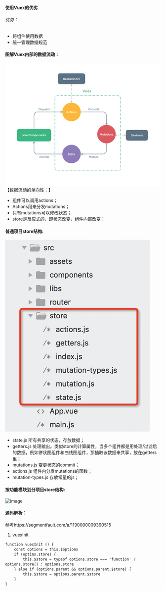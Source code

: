 #### 使用Vuex的优劣
###### 优势：
- 跨组件使用数据
- 统一管理数据规范

#### 图解Vuex内部的数据流动：
![image](https://github.com/Bantina/FrontEnd/blob/master/assets/img/vuex01.png)
【数据流动的单向性：】
- 组件可以调用actions；
- Actions用来分发mutations；
- 只有mutations可以修改状态；
- store是反应式的，即状态改变，组件内部改变；

#### 普通项目store结构:
![image](https://github.com/Bantina/FrontEnd/blob/master/assets/img/vuex02.png)
- state.js 所有共享的状态，存放数据；
- getters.js 处理输出。类似store的计算属性，当多个组件都是用处理/过滤后的数据，例如饼状图组件和曲线图组件，那抽取该数据来共享，放在getters里；
- mutations.js 变更状态的commit；
- actions.js 组件内分发mutations的函数；
- mutation-types.js 存放常量的js；


#### 按功能模块划分项目store结构:
![image](https://github.com/Bantina/FrontEnd/blob/master/assets/img/vuex03.png)


#### 源码解析：
参考https://segmentfault.com/a/1190000009390515
1. vuexInit
```
function vuexInit () {
	const options = this.$options
	if (optins.store) {
		this.$store = typeof options.store === 'function' ? options.store() : options.store
	} else if (options.parent && options.parent.$store) {
		this.$store = options.parent.$store
	}
}
```